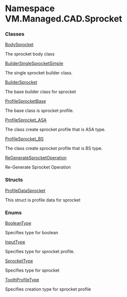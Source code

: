 # Namespace VM.Managed.CAD.Sprocket

### Classes

 [BodySprocket](VM.Managed.CAD.Sprocket.BodySprocket.md)

The sprocket body class

 [BuilderSingleSprocketSimple](VM.Managed.CAD.Sprocket.BuilderSingleSprocketSimple.md)

The single sprocket builder class.

 [BuilderSprocket](VM.Managed.CAD.Sprocket.BuilderSprocket.md)

The base builder class for sprocket

 [ProfileSprocketBase](VM.Managed.CAD.Sprocket.ProfileSprocketBase.md)

The base class is sprocket profile.

 [ProfileSprocket\_ASA](VM.Managed.CAD.Sprocket.ProfileSprocket\_ASA.md)

The class create sprocket profile that is ASA type.

 [ProfileSprocket\_BS](VM.Managed.CAD.Sprocket.ProfileSprocket\_BS.md)

The class create sprocket profile that is BS type.

 [ReGenerateSprocketOperation](VM.Managed.CAD.Sprocket.ReGenerateSprocketOperation.md)

Re-Generate Sprocket Operation

### Structs

 [ProfileDataSprocket](VM.Managed.CAD.Sprocket.ProfileDataSprocket.md)

This struct is profile data for sprocket

### Enums

 [BooleanType](VM.Managed.CAD.Sprocket.BooleanType.md)

Specifies type for boolean

 [InputType](VM.Managed.CAD.Sprocket.InputType.md)

Specifies type for sprocket profile.

 [SprocketType](VM.Managed.CAD.Sprocket.SprocketType.md)

Specifies type for sprocket

 [ToothProfileType](VM.Managed.CAD.Sprocket.ToothProfileType.md)

Specifies creation type for sprocket profile


